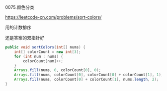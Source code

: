 0075.颜色分类

https://leetcode-cn.com/problems/sort-colors/

用的计数排序

还是答案的双指针好



```java
public void sortColors(int[] nums) {
    int[] colorCount = new int[3];
    for (int num : nums) {
        colorCount[num]++;
    }
    Arrays.fill(nums, 0, colorCount[0], 0);
    Arrays.fill(nums, colorCount[0], colorCount[0] + colorCount[1], 1);
    Arrays.fill(nums, colorCount[0] + colorCount[1], nums.length, 2);
}
```

